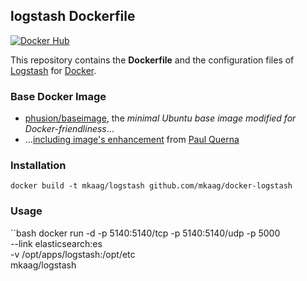 ## logstash Dockerfile

[![Docker Hub](https://img.shields.io/badge/docker-mkaag%2Flogstash-008bb8.svg)](https://registry.hub.docker.com/u/mkaag/logstash/)

This repository contains the **Dockerfile** and the configuration files of [Logstash](http://www.elasticsearch.org/overview/logstash/) for [Docker](https://www.docker.com/).

### Base Docker Image

* [phusion/baseimage](https://github.com/phusion/baseimage-docker), the *minimal Ubuntu base image modified for Docker-friendliness*...
* ...[including image's enhancement](https://github.com/racker/docker-ubuntu-with-updates) from [Paul Querna](https://journal.paul.querna.org/articles/2013/10/15/docker-ubuntu-on-rackspace/)

### Installation

`docker build -t mkaag/logstash github.com/mkaag/docker-logstash`

### Usage

``bash
docker run -d -p 5140:5140/tcp -p 5140:5140/udp -p 5000 \
--link elasticsearch:es \
-v /opt/apps/logstash:/opt/etc \
mkaag/logstash
```
